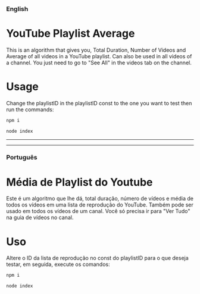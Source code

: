 ### English

# YouTube Playlist Average

This is an algorithm that gives you, Total Duration, Number of Videos and Average of all videos in a YouTube playlist.
Can also be used in all videos of a channel. You just need to go to "See All" in the videos tab on the channel.


# Usage

Change the playlistID in the playlistID const to the one you want to test then run the commands:

```cmd
npm i

node index
```


---
---


### Português

# Média de Playlist do Youtube

Este é um algoritmo que lhe dá, total duração, número de vídeos e média de todos os vídeos em uma lista de reprodução do YouTube.
Também pode ser usado em todos os vídeos de um canal. Você só precisa ir para "Ver Tudo" na guia de vídeos no canal.


# Uso

Altere o ID da lista de reprodução no const do playlistID para o que deseja testar, em seguida, execute os comandos:

```cmd
npm i

node index
```
